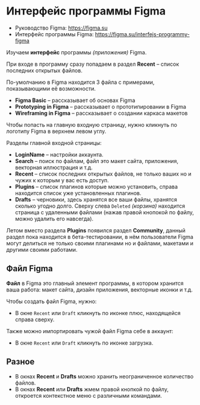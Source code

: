 # Интерфейс программы Figma
* Руководство Figma: https://figma.su
* Интерфейс программы Figma: https://figma.su/interfejs-programmy-figma

Изучаем **интерфейс** программы *(приложения)* Figma.

При входе в программу сразу попадаем в раздел **Recent** &ndash; список последних открытых файлов.

По-умолчанию в Figma находится 3 файла с примерами, показывающими её возможности.

* **Figma Basic** &ndash; рассказывает об основах Figma
* **Prototyping in Figma** &ndash; рассказывает о прототипировании в Figma
* **Wireframing in Figma** &ndash; рассказывает о создании каркаса макетов

Чтобы попасть на главную входную страницу, нужно кликнуть по логотипу Figma в верхнем левом углу.

Разделы главной входной страницы:

* **LoginName** &ndash; настройки аккаунта.
* **Search** &ndash; поиск по файлам, файл это макет сайта, приложения, векторная иллюстрация и т.д.
* **Recent** &ndash; список последних открытых файлов, не только ваших но и чужих к которым у вас есть доступ.
* **Plugins** &ndash; список плагинов которые можно установить, справа находится список уже установленных плагинов.
* **Drafts** &ndash; черновики, здесь хранятся все ваши файлы, хранятся сколько угодно долго. Сверху слева `Deleted` *(корзина)* находится страница с удаленными файлами (нажав правой кнопокой по файлу, можно удалить его навсегда).

Летом вместо раздела **Plugins** появился раздел **Community**, данный раздел пока находится в бета-тестировании, в нём пользователи Figma могут делиться не только своими плагинами но и файлами, макетами и другими своими работами.

## Файл Figma
**Файл** в Figma это главный элемент программы, в котором хранится ваша работа: макет сайта, дизайн приложения, векторные иконки и т.д.

Чтобы создать файл Figma, нужно:
* В окне `Recent` или `Draft` кликнуть по иконке плюс, находящейся справа сверху.

Также можно импортировать чужой файл Figma себе в аккаунт:
* В окне `Recent` или `Draft` кликнуть по иконке загрузка.

## Разное
* В окнах **Recent** и **Drafts** можно хранить неограниченное количество файлов.
* В окнах **Recent** или **Drafts** жмем правой кнопкой по файлу, откроется контекстное меню с различными командами.
